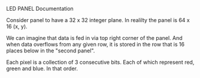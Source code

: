 LED PANEL Documentation


Consider panel to have a 32 x 32 integer plane.
In realilty the panel is 64 x 16 (x, y). 

We can imagine that data is fed in via top right corner of the panel. And when data overflows from any given row, it is stored in the row that is 16 places below in the "second panel".

Each pixel is a collection of 3 consecutive bits. Each of which represent red, green and blue. In that order.